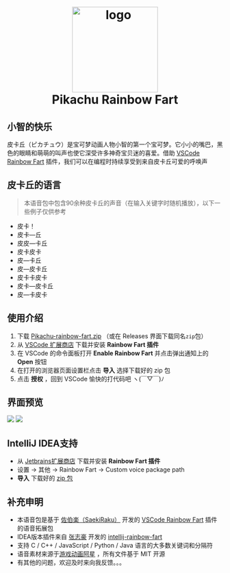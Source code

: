 <h1 align="center">
  <br>
    <img src="https://cdn.jsdelivr.net/gh/Bezhuang/Pikachu-rainbow-fart/pikachu.jpg" alt="logo" width="200">
  <br>
  Pikachu Rainbow Fart
  <br>
</h1>



## 小智的快乐

皮卡丘（ピカチュウ）是宝可梦动画人物小智的第一个宝可梦。它小小的嘴巴，黑色的眼睛和萌萌的叫声也使它深受许多神奇宝贝迷的喜爱。借助 [VSCode Rainbow Fart](https://github.com/SaekiRaku/vscode-rainbow-fart) 插件，我们可以在编程时持续享受到来自皮卡丘可爱的呼唤声

## 皮卡丘的语言

> 本语音包中包含90余种皮卡丘的声音（在输入关键字时随机播放），以下一些例子仅供参考

- 皮卡！
- 皮卡—丘
- 皮皮—卡丘
- 皮卡皮卡
- 皮—卡丘
- 皮—皮卡丘
- 皮卡卡皮卡
- 皮卡—皮卡丘
- 皮—卡皮卡

## 使用介绍

1. 下载 [Pikachu-rainbow-fart.zip](https://github.com/Bezhuang/Pikachu-rainbow-fart/releases/download/1.0.0/Pikachu-rainbow-fart.zip) （或在 Releases 界面下载同名`zip`包）
2. 从 [VSCode 扩展商店](https://marketplace.visualstudio.com/items?itemName=saekiraku.rainbow-fart) 下载并安装 **Rainbow Fart 插件**
3. 在 VSCode 的命令面板打开 **Enable Rainbow Fart** 并点击弹出通知上的 **Open** 按钮
4. 在打开的浏览器页面设置栏点击 **导入** 选择下载好的 zip 包
5. 点击 **授权** ，回到 VSCode 愉快的打代码吧  ヽ(￣▽￣)ﾉ

## 界面预览

<img src="https://raw.githubusercontent.com/Bezhuang/Pikachu-rainbow-fart/main/preview1.png">

<img src="https://raw.githubusercontent.com/Bezhuang/Pikachu-rainbow-fart/main/preview2.png">

## IntelliJ IDEA支持

- 从 [Jetbrains扩展商店](https://plugins.jetbrains.com/plugin/14543-rainbow-fart) 下载并安装 **Rainbow Fart 插件**
- 设置 -> 其他 -> Rainbow Fart -> Custom voice package path
- **导入** 下载好的 [zip 包](https://github.com/Bezhuang/Pikachu-rainbow-fart/releases/download/1.0.0/Pikachu-rainbow-fart.zip)

## 补充申明

- 本语音包是基于 [佐伯楽（SaekiRaku）](https://github.com/SaekiRaku) 开发的 [VSCode Rainbow Fart](https://github.com/SaekiRaku/vscode-rainbow-fart) 插件的语音拓展包
- IDEA版本插件来自 [张志豪](https://github.com/izhangzhihao) 开发的 [intellij-rainbow-fart](https://github.com/izhangzhihao/intellij-rainbow-fart)
- 支持 C / C++ / JavaScript / Python / Java 语言的大多数关键词和分隔符
- 语音素材来源于[游戏动画阿星](https://www.bilibili.com/video/av8731532/) ，所有文件基于 MIT 开源
- 有其他的问题，欢迎及时来向我反馈。。。
